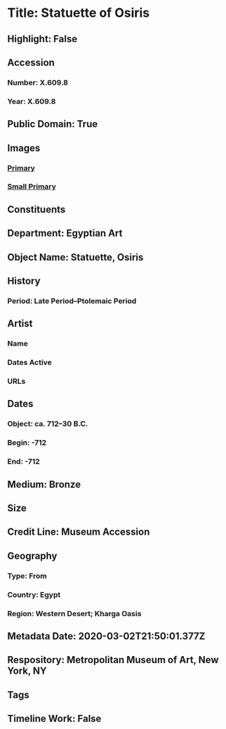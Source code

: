 # Title: Statuette of Osiris
## Highlight: False
## Accession
### Number: X.609.8
### Year: X.609.8
## Public Domain: True
## Images
### [Primary](https://images.metmuseum.org/CRDImages/eg/original/sfx-609-1.jpg)
### [Small Primary](https://images.metmuseum.org/CRDImages/eg/web-large/sfx-609-1.jpg)
## Constituents
## Department: Egyptian Art
## Object Name: Statuette, Osiris
## History
### Period: Late Period–Ptolemaic Period
## Artist
### Name
### Dates Active
### URLs
## Dates
### Object: ca. 712–30 B.C.
### Begin: -712
### End: -712
## Medium: Bronze
## Size
## Credit Line: Museum Accession
## Geography
### Type: From
### Country: Egypt
### Region: Western Desert; Kharga Oasis
## Metadata Date: 2020-03-02T21:50:01.377Z
## Respository: Metropolitan Museum of Art, New York, NY
## Tags
## Timeline Work: False